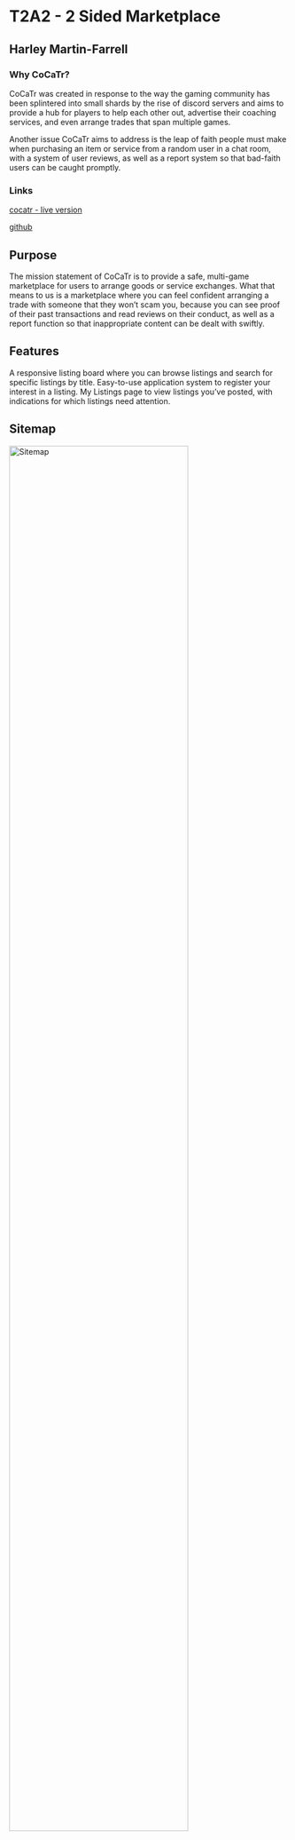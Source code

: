 # T2A2 - 2 Sided Marketplace
## Harley Martin-Farrell

### Why CoCaTr?

CoCaTr was created in response to the way the gaming community has been splintered into small shards by the rise of discord servers and aims to provide a hub for players to help each other out, advertise their coaching services, and even arrange trades that span multiple games.

Another issue CoCaTr aims to address is the leap of faith people must make when purchasing an item or service from a random user in a chat room, with a system of user reviews, as well as a report system so that bad-faith users can be caught promptly.

### Links

[cocatr - live version](https://cocatr-deployment.herokuapp.com/)

[github](https://github.com/harley-ca/T2A2-RailsMarketplace)

## Purpose

The mission statement of CoCaTr is to provide a safe, multi-game marketplace for users to arrange goods or service exchanges. What that means to us is a marketplace where you can feel confident arranging a trade with someone that they won’t scam you, because you can see proof of their past transactions and read reviews on their conduct, as well as a report function so that inappropriate content can be dealt with swiftly.

## Features

A responsive listing board where you can browse listings and search for specific listings by title.
Easy-to-use application system to register your interest in a listing.
My Listings page to view listings you’ve posted, with indications for which listings need attention.


## Sitemap

<img src="/docs/sitemap2.png" alt="Sitemap" style="width: 80%;">

## Screenshots

<img src="/docs/scrnhome.png" alt="Home page" style="width: 80%;">
<img src="/docs/scrnbrowse.png" alt="Browse listings" style="width: 80%;">
<img src="/docs/scrnnew.png" alt="Create listing" style="width: 80%;">


## Target Audience

The core target audience for CoCaTr are young adults interested in a range of video games, as opposed to being dedicated to one in particular. This is because while CoCaTr can provide something for those people, it is likely they are already heavily involved in their games' specific community space.

## Tech stack

Ruby on Rails - CoCaTr is built entirely in Rails, utilising a number of built-in features as well as a series of third party gems to expand it’s capabilities.

HTML - The view for CoCaTr are written in html.erb, which allows Ruby code to interact with the HTML, enabling the card based system for viewing listing and applications.

CSS/SASS - While not customised extensively, this project utilises SASS to provide styling for the front end.

Bootstrap - Loaded as a gem inside of Rails, Bootstrap was used as the main styling tool for this application.

Heroku - CoCaTr is deployed on Heroku, as suggested for beginner Rails projects.

PostgreSQL - This application uses a PostgreSQL relational database, as is that was one of the requirements of this assessment.

Cloudinary - Cloudinary provides cloud image hosting for CoCaTr through their free service.

Devise - The Devise gem for Rails was used to scaffold the User model, which was then modified for CoCaTr’s specific purposes.

Pg_search - This gem provides a new type of scope which was utilised to create the search bar functionality.

Simple_form - Another gem, Simple_form provides an easier way to write forms in Rails and was used for all forms on CoCaTr.

Enum_help - This gem provides extra functionality to enums, and is used to simplify how the Status and Application_type attributes are handled.

## Wireframes

[wireframes pdf](/docs/CoCaTr_Wireframes.pdf)

[wireframes images](/docs/wireframe_images/)

### Examples

<img src="/docs/wireframe_images/cocatr_listing_browse.png" alt="Browser listing page" style="width: 80%;">

<img src="/docs/wireframe_images/cocatr_form_tablet.png" alt="Tablet new listing form" style="width: 80%;">

<img src="/docs/wireframe_images/cocatr_mobile_show.png" alt="Mobile listing show page" style="height: 600px;">

## Entity Relationship Diagram

<img src="/docs/erd2.png" alt="ERD" style="width: 80%;">

## Different high level components

CoCaTr is developed using Ruby on Rails, which is a full-stack framework and provides many tools, services and software that form the foundation that CoCaTr was built on. 

At the heart of Rails is the Model-view-controller (MVC) structure which splits different functions of the application up into more manageable components, each handling a different aspect of the application. A key feature included in Rails is its inherited classes for each of these components, such as Application Record or Application Controller which provide a basic functionality to each new model or controller created within Rails. 

## Third Party Services

#### Heroku

The go-to hosting site for Rails projects, Heroku was an obvious choice for deployment of CoCaTr, which was easy to do via command line and free. Due to the project being buried inside the main repository for this project, CoCaTr is deployed from a subtree branch of the main T2A2 repository.

#### Cloudinary

Another free option, Cloudinary is a common choice for small-scale projects needing cloud hosting, and also provides a built-in service that could be used to automatically crop and resize images show in the app in the future.

#### Bootstrap

Due to the time constraints surrounding the early development of CoCaTr, I opted to utilise Bootstrap’s third party library to more easily style the site for early deployment.

## Models and their relationships

CoCaTr utilises only four models for its core functionality, which are the following:

#### Users

The user model for CoCaTr was created using Devise, and as such underwent comparatively little configuration during development. In an effort to simplify the structure of CoCaTr, Users are the highest level model inside the application, with each other model representing a type of post belonging to the user. Due to this, the associations for the User model are as follows.

User has many Listings
User has many Applications
User has many Reviews

#### Listings

Listings are the main “product” for CoCaTr, and as such are the main source of interaction between the other Models. As a core function of the application, they must be able to receive applications and reviews from other users. Additionally, Listings are currently the only model with the capability of being associated with images. The associations for the Listings are as follows:

Listings belongs to User
Listing has many Applications
Listing has many Reviews
Listing has one attached Listing Picture

#### Applications

The application model is used for two distinct purposes, as applications which must be shown to the owner of a listing, as well as a report viewable by administrators. Despite their differences, the basic premise of a text post sent by a user to a listing was similar enough that they were condensed into one model. The associations for the Application model are as follows:

Applications belong to User
Applications belong to Listing

#### Reviews

While similar to Applications, Reviews require slightly different attributes and more importantly, should only be able to be created by Users with Applications attached to the Listing. Due to this, they were created as their own model with the following associations:

Reviews belong to User
Reviews belong to Listing

## Database Relations

CoCaTr was designed from the ground up to utilise simplistic data relations for greater effect, and as such I was able to develop the project with a maximum of two foreign keys in any one model. This limitation still allows all the relevant data to be accessed where needed, but enforces a level of consistency across all data access within the app.

#### Users

Due to Users being the highest level model, the Users table requires only a single column devoted to User_ID which is its primary key. This key is referenced in every manually created table except for Active Storage, as all other Models will belong to a User.

#### LIstings

Listings act as a standalone post owned by a user, to which other users respond to using applications and reviews. Thanks to this, Listings require only their primary key in the form of a Listing_ID, as well as a foreign key User, which is used to store the User_ID user who created the post.

#### Applications & Reviews

While belonging to different Models, Applications and Reviews function largely the same way in regards to their database relations, containing one primary key and two foreign keys each. While the primary keys differ, as they refer to their table names respectively (Application_ID and Review_ID), their foreign key columns are identical, containing the Users column for their respective owners User_ID, as well as a Listings column to relate them the specific listing they were posted in response to.

## Project Management

[trello (includes user stories)](https://trello.com/b/buCLH71m/term-2-marketplace-app)

## Database Schema Design

While the ERD underwent multiple revisions in the planning phase, once the coding began the ERD stayed mostly the same, apart from a slight revision which resulted in combining the applications and reports into one table. Apart from the lack of Active Storage tables in the ERD and automatically generator attributes the ERD closely resembles the Schema.

    ActiveRecord::Schema.define(version: 2022_03_17_051807) do

    # These are extensions that must be enabled in order to support this database
    enable_extension "plpgsql"

    create_table "active_storage_attachments", force: :cascade do |t|
        t.string "name", null: false
        t.string "record_type", null: false
        t.bigint "record_id", null: false
        t.bigint "blob_id", null: false
        t.datetime "created_at", null: false
        t.index ["blob_id"], name: "index_active_storage_attachments_on_blob_id"
        t.index ["record_type", "record_id", "name", "blob_id"], name: "index_active_storage_attachments_uniqueness", unique: true
    end

    create_table "active_storage_blobs", force: :cascade do |t|
        t.string "key", null: false
        t.string "filename", null: false
        t.string "content_type"
        t.text "metadata"
        t.string "service_name", null: false
        t.bigint "byte_size", null: false
        t.string "checksum", null: false
        t.datetime "created_at", null: false
        t.index ["key"], name: "index_active_storage_blobs_on_key", unique: true
    end

    create_table "active_storage_variant_records", force: :cascade do |t|
        t.bigint "blob_id", null: false
        t.string "variation_digest", null: false
        t.index ["blob_id", "variation_digest"], name: "index_active_storage_variant_records_uniqueness", unique: true
    end

    create_table "applications", force: :cascade do |t|
        t.integer "application_type"
        t.string "subject", null: false
        t.text "message", null: false
        t.integer "status", null: false
        t.bigint "user_id", null: false
        t.bigint "listing_id", null: false
        t.datetime "created_at", precision: 6, null: false
        t.datetime "updated_at", precision: 6, null: false
        t.index ["listing_id"], name: "index_applications_on_listing_id"
        t.index ["user_id"], name: "index_applications_on_user_id"
    end

    create_table "listings", force: :cascade do |t|
        t.string "title", null: false
        t.integer "listing_type", null: false
        t.string "game", null: false
        t.text "description"
        t.integer "status", null: false
        t.bigint "user_id", null: false
        t.datetime "created_at", precision: 6, null: false
        t.datetime "updated_at", precision: 6, null: false
        t.index ["user_id"], name: "index_listings_on_user_id"
    end

    create_table "reviews", force: :cascade do |t|
        t.string "title", null: false
        t.text "description", null: false
        t.integer "rating", null: false
        t.bigint "user_id", null: false
        t.bigint "listing_id", null: false
        t.datetime "created_at", precision: 6, null: false
        t.datetime "updated_at", precision: 6, null: false
        t.index ["listing_id"], name: "index_reviews_on_listing_id"
        t.index ["user_id"], name: "index_reviews_on_user_id"
    end

    create_table "users", force: :cascade do |t|
        t.string "email", default: "", null: false
        t.string "encrypted_password", default: "", null: false
        t.string "reset_password_token"
        t.datetime "reset_password_sent_at"
        t.datetime "remember_created_at"
        t.string "username", null: false
        t.boolean "admin", default: false, null: false
        t.integer "karma", default: 0, null: false
        t.datetime "created_at", precision: 6, null: false
        t.datetime "updated_at", precision: 6, null: false
        t.index ["email"], name: "index_users_on_email", unique: true
        t.index ["reset_password_token"], name: "index_users_on_reset_password_token", unique: true
    end

    add_foreign_key "active_storage_attachments", "active_storage_blobs", column: "blob_id"
    add_foreign_key "active_storage_variant_records", "active_storage_blobs", column: "blob_id"
    add_foreign_key "applications", "listings"
    add_foreign_key "applications", "users"
    add_foreign_key "listings", "users"
    add_foreign_key "reviews", "listings"
    add_foreign_key "reviews", "users"
    end



